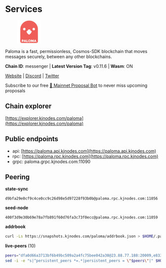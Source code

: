 # Services

<figure><img src="https://raw.githubusercontent.com/kj89/cosmos-images/main/logos/paloma.png" alt=""><figcaption></figcaption></figure>

Paloma is a fast, permissionless, Cosmos-SDK blockchain that  moves messages securely, between any other blockchains.

**Chain ID**: messenger | **Latest Version Tag**: v0.11.6 | **Wasm**: ON

[Website](https://www.palomachain.com) | [Discord](https://discord.gg/tKVFpfdSw4) | [Twitter](https://twitter.com/paloma_chain)



Subscribe to our free [🤖 Mainnet Proposal Bot](https://t.me/kjnodes_proposal_bot) to never miss upcoming proposals


## Chain explorer
[https://explorer.kjnodes.com/paloma](https://explorer.kjnodes.com/paloma)

## Public endpoints

* api: [https://paloma.api.kjnodes.com](https://paloma.api.kjnodes.com)
* rpc: [https://paloma.rpc.kjnodes.com](https://paloma.rpc.kjnodes.com)
* grpc: paloma.grpc.kjnodes.com:11090

## Peering

**state-sync**

```text
d9bfa29e0cf9c4ce0cc9c26d98e5d97228f93b0b@paloma.rpc.kjnodes.com:11056
```

**seed-node**

```text
400f3d9e30b69e78a7fb891f60d76fa3c73f0ecc@paloma.rpc.kjnodes.com:11059
```

**addrbook**
```bash
curl -Ls https://snapshots.kjnodes.com/paloma/addrbook.json > $HOME/.paloma/config/addrbook.json
```

**live-peers** (10)
```bash
peers="dfa0d66a3713bf6b49bc509a2a4fc75bee042a30@23.88.77.188:20009,e833844c00b8ce60ce6826f170becfa18e6172c2@46.4.27.59:26656,99c890c97afc8abfdfeff662d539af5c504a0baf@88.99.67.234:26656,b3ba407aef9e18e16e8e9a3b523a1b026dabeab3@84.46.248.174:26656,d9bfa29e0cf9c4ce0cc9c26d98e5d97228f93b0b@65.109.88.38:11056,1a0232b9426aa1c7a78c92a2136b69d050bb6942@65.108.224.126:26656,87b4221770495e66e772a53bbea92a15aff288c2@144.126.158.0:26656,7e93f6409ade895fe301b502d6fb9dfb96343a34@135.125.5.34:54056,60066422d3b70fbf7571012b267dc2cccd9603d5@149.102.156.223:26656,19165f3248f358ded53c3f51cf97a22123560b86@65.109.69.154:38656"
sed -i -e "s|^persistent_peers *=.*|persistent_peers = \"$peers\"|" $HOME/.paloma/config/config.toml
```
